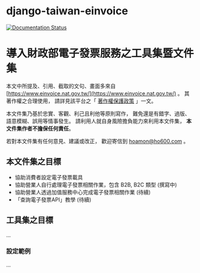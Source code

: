 # django-taiwan-einvoice
[![Documentation Status](https://readthedocs.org/projects/django-taiwan-einvoice/badge/?version=latest)](https://django-taiwan-einvoice.readthedocs.io/zh_TW/latest/?badge=latest)

# 導入財政部電子發票服務之工具集暨文件集

本文中所提及、引用、截取的文句、畫面多來自 [https://www.einvoice.nat.gov.tw/](https://www.einvoice.nat.gov.tw/) 。
其著作權之合理使用，
請詳見該平台之「 [著作權保護政策](https://www.einvoice.nat.gov.tw/index!showCopyRights) 」一文。

本文件集乃基於忠實、客觀、利己且利他等原則寫作，
難免還是有錯字、過版、語意模糊、誤用等情事發生。
請利用人就自身風險擔負能力來利用本文件集，
**本文件集作者不擔保任何責任**。

若對本文件集有任何意見、建議或改正，
歡迎寄信到 <hoamon@ho600.com> 。

## 本文件集之目標

* 協助消費者設定電子發票載具
* 協助營業人自行處理電子發票相關作業，包含 B2B, B2C 類型 (撰寫中)
* 協助營業人透過加值服務中心完成電子發票相關作業 (待續)
* 「查詢電子發票API」教學 (待續)

## 工具集之目標

...

### 設定範例

...